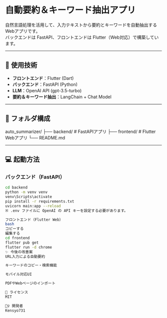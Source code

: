 # 自動要約＆キーワード抽出アプリ

自然言語処理を活用して、入力テキストから要約とキーワードを自動抽出するWebアプリです。  
バックエンドは FastAPI、フロントエンドは Flutter（Web対応）で構築しています。

---

## 🚀 使用技術

- **フロントエンド**：Flutter (Dart)
- **バックエンド**：FastAPI (Python)
- **LLM**：OpenAI API (gpt-3.5-turbo)
- **要約＆キーワード抽出**：LangChain + Chat Model

---

## 📂 フォルダ構成

auto_summarizer/ 
├── backend/ # FastAPIアプリ 
├── frontend/ # Flutter Webアプリ 
└── README.md

---

## 💻 起動方法

### バックエンド（FastAPI）

```bash
cd backend
python -m venv venv
venv\Scripts\activate
pip install -r requirements.txt
uvicorn main:app --reload
※ .env ファイルに OpenAI の API キーを設定する必要があります。

フロントエンド（Flutter Web）
bash
コピーする
編集する
cd frontend
flutter pub get
flutter run -d chrome
✨ 今後の改善案
URL入力による自動要約

キーワードのコピー・検索機能

モバイル対応UI

PDFやWebページのインポート

📜 ライセンス
MIT

🙋‍♀️ 開発者
Kensyo731